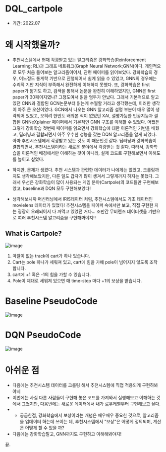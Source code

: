 # DQL_cartpole
- 기간: 2022.07

# 왜 시작했을까?
- 추천시스템에서 현재 각광받고 있는 알고리즘은 강화학습(Reinforcement Learning; RL)과 그래프 네트워크(Graph Neural Network;GNN)이다. 개인적으로 모두 처음 들어보는 알고리즘이어서, 관련 페이퍼를 읽어보았다. 강화학습의 경우, 어느정도 통계학 기반으로 진행되어서 쉽게 읽을 수 있었고, GNN의 경우에는 수리적 기반 지식이 부족해서 완전하게 이해하지 못했다. 또, 강화학습은 first paper가 짧기도 하고, 검색을 통해서 논문을 완전히 이해하였지만, GNN은 first paper가 30페이지였나? 그정도여서 읽을 엄두가 안났다. 그래서 기본적으로 알고 있던 CNN과 결합된 GCN논문부터 읽는게 수월할 거라고 생각했는데, 이러한 생각이 아주 큰 오산이었다. GCN에서 나오는 GNN 알고리즘 설명 부분이 매우 많이 생략되어 있었고, 오히려 한번도 배워본 적이 없었던 XAI, 설명가능한 인공지능과 결합된 GNNeXplainer 페이퍼에서 기본적인 GNN 구조를 이해할 수 있었다. 어쨌든 그렇게 강화학습 첫번째 페이퍼를 읽으면서 강화학습에 대한 이론적인 기반을 배웠고, 딥러닝과 결합되면서 아주 우수한 성능을 갖는 DQN 알고리즘을 알게 되었다. 아마 추천시스템에서 각광받고 있는 것도 이 때문인것 같다. 딥러닝과 강화학습이 결합되면서, 추천시스템이라는 새로운 분야에서 각광받는 것 같다. 따라서, 강화학습을 이론적인 배경에서만 이해하는 것이 아니라, 실제 코드로 구현해보면서 이해도를 높이고 싶었다. 

- 하지만, 문제가 생겼다. 추천 시스템과 관련한 데이터가 나에게는 없었고, 크롤링까지도 생각해보았지만, 다른 일도 갑자기 많이 생겨서 그렇게까지 하지는 못했다. 그래서 우선은 강화학습이 많이 사용되는 게임 분야(Cartpole)의 코드들만 구현해보았고, baseline과 DQN 모두 구현해보았다!
 - 생각해보니까 머신러닝에서 IRIS데이터 처럼, 추천시스템에서도 기초 데이터인 movielens 데이터가 있었다! 추천시스템을 페이퍼 속에서만 보고, 직접 구현한 지는 굉장히 오래되어서 다 까먹고 있었던 거다... 조만간 무비렌즈 데이터셋을 기반으로 여러 추천시스템 알고리즘을 구현해봐야지!!
 
## What is Cartpole?
![image](https://jonghyunho.github.io/assets/img/posts/20200505/cartpole_episode_100.gif)
1. 마찰이 없는 track에 cart가 하나 있습니다. 
2. Cart는 pole 하나가 세워져 있고, cart에 힘을 가해 pole이 넘어지지 않도록 조작합니다. 
3. cart에 +1 혹은 -1의 힘을 가할 수 있습니다. 
4. Pole이 제대로 세워져 있으면 매 time-step 마다 +1의 보상을 받습니다. 
 
 # Baseline PseudoCode
 ![image](https://user-images.githubusercontent.com/77769026/177915827-798e8b1b-8724-4b8c-b471-be66f2339d39.png)


# DQN PseudoCode
![image](https://user-images.githubusercontent.com/77769026/177915870-8ccbd1ec-b151-480c-9a04-aa5485def995.png)

# 아쉬운 점
- 다음에는 추천시스템 데이터를 크롤링 해서 추천시스템에 직접 적용되게 구현하봐야지
- 이번에는 사실 다른 사람들이 구현해 놓은 코드를 가져와서 실행해보고 이해하는 것에서 그쳤지만, 다음번에는 새로운 데이터에서 내가 로우레벨부터 구현해보고 싶다.
- + 궁금한점, 강화학습에서 보상이라는 개념은 매우매우 중요한 것으로, 알고리즘을 업데이터 하는데 쓰이는 데, 추천시스템에서 "보상"은 어떻게 정의되며, 계산은 어떻게 할 수 있을 까?
- 다음에는 강화학습말고, GNN까지도 구현하고 이해해봐야지!

끝.
